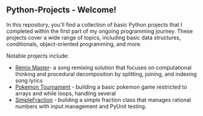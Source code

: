 ## Python-Projects -  Welcome!

In this repository, you'll find a collection of basic Python projects that I completed within the first part of my ongoing programming journey. These projects cover a wide range of topics, including basic data structures, conditionals, object-oriented programming, and more. 

Notable projects include: 
* [Remix Master](https://github.com/skippyskiddy/Python-Projects/tree/main/Remix%20Master%20-%20Summative%20Assessment)- a song remixing solution that focuses on computational thinking and procedural decomposition by splitting, joining, and indexing song lyrics 
* [Pokemon Tournament](https://github.com/skippyskiddy/Python-Projects/tree/main/Pokemon%20%26%20Chess%20-%20Loops%20%26%20Conditionals) - building a basic pokemon game restricted to arrays and while loops, handling several  
* [SimpleFraction](https://github.com/skippyskiddy/Python-Projects/tree/main/Math%20Functions%20-%20%20Classes%20and%20Objects) - building a simple fraction class that manages rational numbers with input management and PyUnit testing. 
